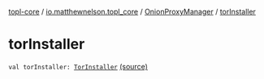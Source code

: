 [topl-core](../../index.md) / [io.matthewnelson.topl_core](../index.md) / [OnionProxyManager](index.md) / [torInstaller](./tor-installer.md)

# torInstaller

`val torInstaller: `[`TorInstaller`](../../io.matthewnelson.topl_core.util/-tor-installer/index.md) [(source)](https://github.com/05nelsonm/TorOnionProxyLibrary-Android/blob/master/topl-core/src/main/java/io/matthewnelson/topl_core/OnionProxyManager.kt#L149)